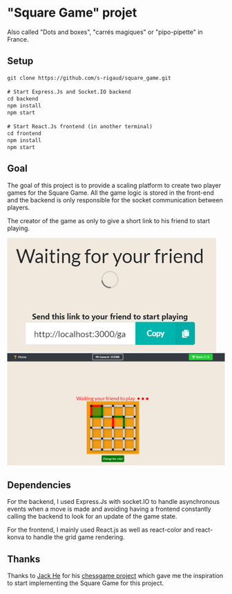 # "Square Game" projet

Also called "Dots and boxes", "carrés magiques" or "pipo-pipette" in France.

## Setup
```
git clone https://github.com/s-rigaud/square_game.git

# Start Express.Js and Socket.IO backend
cd backend
npm install
npm start

# Start React.Js frontend (in another terminal)
cd frontend
npm install
npm start
```

## Goal

The goal of this project is to provide a scaling platform to create two player games for the Square Game.
All the game logic is stored in the front-end and the backend is only responsible for the socket communication between players.

The creator of the game as only to give a short link to his friend to start playing.

![Send link image](https://raw.githubusercontent.com/s-rigaud/square_game/master/assets/link.png?token=ALBTC7TSVOUBSP3ZVNHNT63ATFJGU)
![Game image](https://raw.githubusercontent.com/s-rigaud/square_game/master/assets/game.png?token=ALBTC7TRZ2UDPWBG4XO3AXTATFJEU)

## Dependencies

For the backend, I used Express.Js with socket.IO to handle asynchronous events when a move is made and avoiding having a frontend constantly calling the backend to look for an update of the game state.

For the frontend, I mainly used React.js as well as react-color and react-konva to handle the grid game rendering.


## Thanks
Thanks to [Jack He](https://github.com/ProjectsByJackHe) for his [chessgame project](https://github.com/JackHeTech/multiplayer-chess-game) which gave me the inspiration to start implementing the Square Game for this project.